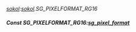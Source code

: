 _[sokol](../../modules/sokol/sokol-module.md):[sokol](../../modules/sokol/sokol-module.md).SG\_PIXELFORMAT\_RG16_
##### Const SG\_PIXELFORMAT\_RG16:[sg_pixel_format](../../modules/sokol/sokol-sg_pixel_format.md)
